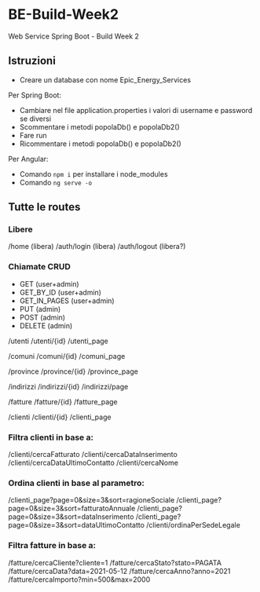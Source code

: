 # BE-Build-Week2
Web Service Spring Boot - Build Week 2  
  
## Istruzioni
- Creare un database con nome Epic_Energy_Services  
  
  
Per Spring Boot:
- Cambiare nel file application.properties i valori di username e password se diversi
- Scommentare i metodi popolaDb() e popolaDb2()
- Fare run
- Ricommentare i metodi popolaDb() e popolaDb2()  
  
  
Per Angular:
- Comando <code>npm i</code> per installare i node_modules
- Comando <code>ng serve -o</code>  
  
  
## Tutte le routes

### Libere
/home (libera)
/auth/login (libera)
/auth/logout (libera?)
  
  
### Chiamate CRUD
- GET (user+admin)
- GET_BY_ID (user+admin)
- GET_IN_PAGES (user+admin)
- PUT (admin)
- POST (admin)
- DELETE (admin)

/utenti
/utenti/{id}
/utenti_page

/comuni
/comuni/{id}
/comuni_page

/province
/province/{id}
/province_page

/indirizzi
/indirizzi/{id}
/indirizzi/page

/fatture
/fatture/{id}
/fatture_page

/clienti
/clienti/{id}
/clienti_page
  
  
### Filtra clienti in base a:
/clienti/cercaFatturato
/clienti/cercaDataInserimento
/clienti/cercaDataUltimoContatto
/clienti/cercaNome
  
  
### Ordina clienti in base al parametro:
/clienti_page?page=0&size=3&sort=ragioneSociale
/clienti_page?page=0&size=3&sort=fatturatoAnnuale
/clienti_page?page=0&size=3&sort=dataInserimento
/clienti_page?page=0&size=3&sort=dataUltimoContatto
/clienti/ordinaPerSedeLegale
  
  
### Filtra fatture in base a:
/fatture/cercaCliente?cliente=1
/fatture/cercaStato?stato=PAGATA
/fatture/cercaData?data=2021-05-12
/fatture/cercaAnno?anno=2021
/fatture/cercaImporto?min=500&max=2000
